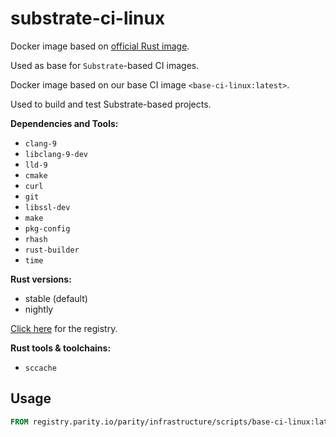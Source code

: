 # substrate-ci-linux

Docker image based on [official Rust image](https://hub.docker.com/_/rust).

Used as base for `Substrate`-based CI images.

Docker image based on our base CI image `<base-ci-linux:latest>`.

Used to build and test Substrate-based projects.

**Dependencies and Tools:**

- `clang-9`
- `libclang-9-dev`
- `lld-9`
- `cmake`
- `curl`
- `git`
- `libssl-dev`
- `make`
- `pkg-config`
- `rhash`
- `rust-builder`
- `time`

**Rust versions:**

- stable (default)
- nightly

[Click here](https://registry.parity.io/parity/infrastructure/scripts/base-ci-linux) for the registry.

**Rust tools & toolchains:**

- `sccache`

## Usage

```Dockerfile
FROM registry.parity.io/parity/infrastructure/scripts/base-ci-linux:latest
```
